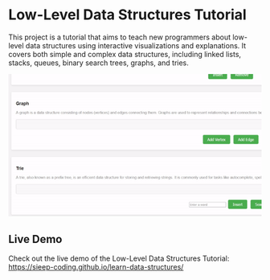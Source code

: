 Low-Level Data Structures Tutorial
==================================

This project is a tutorial that aims to teach new programmers about low-level data structures using interactive visualizations and explanations. It covers both simple and complex data structures, including linked lists, stacks, queues, binary search trees, graphs, and tries.

![](https://github.com/Sieep-Coding/learn-data-structures/blob/main/data.gif)

Live Demo
---------

Check out the live demo of the Low-Level Data Structures Tutorial: <https://sieep-coding.github.io/learn-data-structures/>
